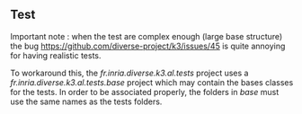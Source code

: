## Test


Important note :
when the test are complex enough (large base structure) the bug https://github.com/diverse-project/k3/issues/45 is quite annoying for having realistic tests.

To workaround this, the *fr.inria.diverse.k3.al.tests* project uses a *fr.inria.diverse.k3.al.tests.base* project which may contain the bases classes for the tests.
In order to be associated properly, the folders in *base* must use the same names as the tests folders.